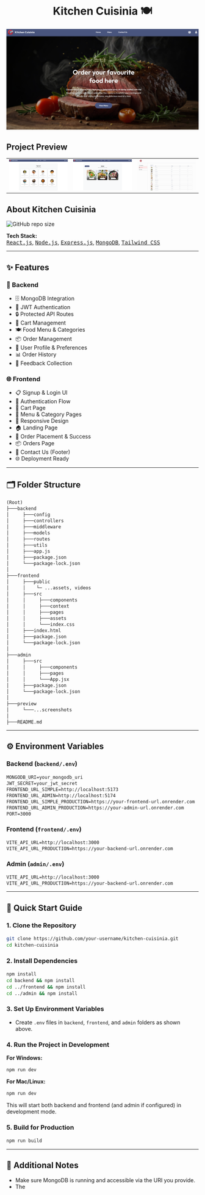 <a name="top"></a>

<h1 align="center">Kitchen Cuisinia 🍽️</h1>

![Demo App](./preview/home-screen.png "Preview")

## Project Preview

<table>
  <tr>
    <td>
      <a href='./menu.png'><img src="./preview/menu.png" style="width: 300px"/></a>
    </td>
    <td>
      <a href='./cart.png'><img src="./preview/cart.png" style="width: 300px"/></a>
    </td>
    <td>
      <a href='./items.png'><img src="./preview/items.png" style="width: 300px"/></a>
    </td>
  </tr>
</table>

## About Kitchen Cuisinia

![GitHub repo size](https://img.shields.io/github/repo-size/faizanasif728/kitchen-cuisinia)

**Tech Stack:**  
<kbd>[React.js](https://react.dev/)</kbd>, <kbd>[Node.js](https://nodejs.org/)</kbd>, <kbd>[Express.js](https://expressjs.com)</kbd>, <kbd>[MongoDB](https://www.mongodb.com)</kbd>, <kbd>[Tailwind CSS](https://tailwindcss.com/)</kbd>

---

## ✨ Features

### 🔧 Backend

- 🗄️ MongoDB Integration
- 🔐 JWT Authentication
- 🔒 Protected API Routes
- 🛒 Cart Management
- 🍽️ Food Menu & Categories
- 📦 Order Management
- 👤 User Profile & Preferences
- 📊 Order History
- 📝 Feedback Collection

### 🌐 Frontend

- 📋 Signup & Login UI
- 🔑 Authentication Flow
- 🛒 Cart Page
- 🥗 Menu & Category Pages
- 📱 Responsive Design
- 🏠 Landing Page
- 🧾 Order Placement & Success
- 📦 Orders Page
- 💬 Contact Us (Footer)
- 🌐 Deployment Ready

---

## 🗂️ Folder Structure

```
(Root)
├───backend
│     ├───config
│     ├───controllers
│     ├───middleware
│     ├───models
│     ├───routes
│     ├───utils
│     ├───app.js
│     ├───package.json
│     └───package-lock.json
│
├───frontend
│     ├───public
│     │    └─ ...assets, videos
│     ├───src
│     │     ├───components
│     │     ├───context
│     │     ├───pages
│     │     ├───assets
│     │     └───index.css
│     ├───index.html
│     ├───package.json
│     └───package-lock.json
│
├───admin
│     ├───src
│     │     ├───components
│     │     ├───pages
│     │     └───App.jsx
│     ├───package.json
│     └───package-lock.json
│
├───preview
│     └───...screenshots
│
├───README.md
```

---

## ⚙️ Environment Variables

### Backend (`backend/.env`)

```env
MONGODB_URI=your_mongodb_uri
JWT_SECRET=your_jwt_secret
FRONTEND_URL_SIMPLE=http://localhost:5173
FRONTEND_URL_ADMIN=http://localhost:5174
FRONTEND_URL_SIMPLE_PRODUCTION=https://your-frontend-url.onrender.com
FRONTEND_URL_ADMIN_PRODUCTION=https://your-admin-url.onrender.com
PORT=3000
```

### Frontend (`frontend/.env`)

```env
VITE_API_URL=http://localhost:3000
VITE_API_URL_PRODUCTION=https://your-backend-url.onrender.com
```

### Admin (`admin/.env`)

```env
VITE_API_URL=http://localhost:3000
VITE_API_URL_PRODUCTION=https://your-backend-url.onrender.com
```

---

## 🚀 Quick Start Guide

### 1. Clone the Repository

```bash
git clone https://github.com/your-username/kitchen-cuisinia.git
cd kitchen-cuisinia
```

### 2. Install Dependencies

```bash
npm install
cd backend && npm install
cd ../frontend && npm install
cd ../admin && npm install
```

### 3. Set Up Environment Variables

- Create `.env` files in `backend`, `frontend`, and `admin` folders as shown above.

### 4. Run the Project in Development

**For Windows:**

```bash
npm run dev
```

**For Mac/Linux:**

```bash
npm run dev
```

This will start both backend and frontend (and admin if configured) in development mode.

### 5. Build for Production

```bash
npm run build
```

---

## 📝 Additional Notes

- Make sure MongoDB is running and accessible via the URI you provide.
- The

